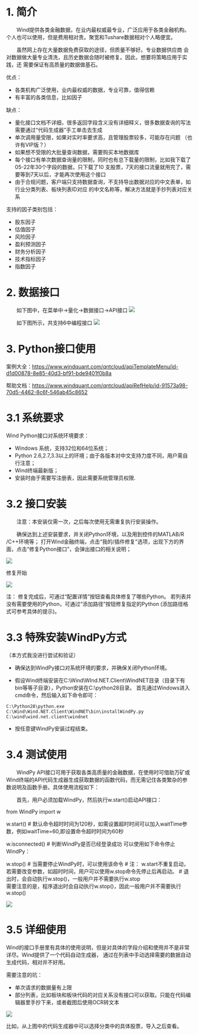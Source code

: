 # 1. 简介
&emsp;&emsp;Wind提供各类金融数据，在业内最权威最专业，广泛应用于各类金融机构。
个人也可以使用，但是费用相对贵。聚宽和Tushare数据相对个人略便宜。

&emsp;&emsp;虽然网上存在大量数据免费获取的途径，但质量不够好。专业数据供应商
会对数据做大量专业清洗，且历史数据会随时被修复。因此，想要将策略应用于实践，还
需要保证有高质量的数据做基石。

优点：
* 各类机构广泛使用，业内最权威的数据，专业可靠，值得信赖
* 有丰富的各类信息，比如因子

缺点：
* 量化接口文档不详细，很多返回字段含义没有详细释义，很多数据查询的写法需要通过“代码生成器”手工单击去生成
* 单次调用量受限，如果对实时率要求高，且管理股票较多，可能存在问题 （也许有VIP版？）
* 如果想不受限的大批量查询数据，需要购买本地数据库
* 每个接口有单次数据查询量的限制，同时也有总下载量的限制，比如我下载了05-22年30个字段的数据，只下载了10
  支股票，7天的接口流量就用完了，需要等到7天以后，才能再次使用这个接口
* 由于合规问题，客户端只支持数据查询，不支持导出数据对应的中文表单，如行业分类列表、板块列表ID对应
的中文名称等，解决方法就是手抄列表对应关系

支持的因子类别包括：
* 股东因子
* 估值因子
* 风险因子
* 盈利预测因子
* 财务分析因子
* 技术指标因子
* 指数因子

# 2. 数据接口
&emsp;&emsp;如下图中，在菜单中->量化->数据接口->API接口
![](.wind使用_images/wind软件量化数据接口.png)

&emsp;&emsp;如下图所示，共支持6中编程接口
![](.wind使用_images/API接口.png)

# 3. Python接口使用
案例大全：https://www.windquant.com/qntcloud/apiTemplateMenu/id-d1d00878-8e85-40d3-bf91-bde9401f0b8a

帮助文档：https://www.windquant.com/qntcloud/apiRefHelp/id-91573a98-70d5-4462-8c6f-546ab45c8652

# 3.1 系统要求
Wind Python接口对系统环境要求：
* Windows 系统，支持32位和64位系统；
* Python 2.6,2.7,3.3以上的环境；由于各版本对中文支持力度不同，用户需自行注意；
* Wind终端最新版；
* 安装时由于需要写注册表，因此需要系统管理员权限.

# 3.2 接口安装
&emsp;&emsp;注意：本安装仅需一次，之后每次使用无需重复执行安装操作。

&emsp;&emsp;确保达到上述安装要求，并关闭Python环境，以及用到控件的MATLAB/R /C++环境等；
打开Wind金融终端，点击“我的/插件修复”选项，出现下方的界面，点击“修复Python接口”，会弹出接口的相关说明；

![](.wind使用_images/修复数据接口.png)

修复开始

![](.wind使用_images/修复开始界面.png)

注： 修复完成后，可通过“配置详情”按钮查看具体修复了哪些Python。
若列表并没有需要使用的Python，可通过“添加路径”按钮修复指定的Python 
(添加路径格式可参考具体的提示)。

# 3.3 特殊安装WindPy方式
（本方式我没进行尝试和验证）  

* 确保达到WindPy接口对系统环境的要求，并确保关闭Python环境。

* 假设Wind终端安装在C:\Wind\WInd.NET.Client\WindNET目录（目录下有bin等等子目录），Python安装在C:\python28目录。
首先通过Windows进入cmd命令，然后输入如下命令即可：

```
C:\Python28\python.exe C:\Wind\Wind.NET.Client\WindNET\bin\installWindPy.py C:\wind\wind.net.client\windnet

```

* 按任意键WindPy安装过程结束。

# 3.4 测试使用

&emsp;&emsp;WindPy API接口可用于获取各类高质量的金融数据，在使用时可借助万矿或Wind终端的API代码生成器生成获取数据的函数代码，而无需记住各类繁杂的参数说明及函数手册。具体使用流程如下：

&emsp;&emsp;首先，用户必须加载WindPy，然后执行w.start()启动API接口：

from WindPy import w

w.start() # 默认命令超时时间为120秒，如需设置超时时间可以加入waitTime参数，例如waitTime=60,即设置命令超时时间为60秒  

w.isconnected() # 判断WindPy是否已经登录成功
可以使用如下命令停止WindPy：

w.stop() # 当需要停止WindPy时，可以使用该命令
          # 注： w.start不重复启动，若需要改变参数，如超时时间，用户可以使用w.stop命令先停止后再启动。
          # 退出时，会自动执行w.stop()，一般用户并不需要执行w.stop  
需要注意的是，程序退出时会自动执行w.stop()，因此一般用户并不需要执行w.stop()

![](.wind使用_images/python终端连接.png)

# 3.5 详细使用

Wind的接口手册里有具体的使用说明，但是对具体的字段介绍和使用并不是非常详尽。Wind提供了一个代码自动生成器，
通过在列表中手动选择需要的数据自动生成代码，相对并不好用。

需要注意的坑：
* 单次请求的数据量有上限
* 部分列表，比如板块和板块代码的对应关系没有接口可以获取。只能在代码编辑器里手抄下来，或者截图后使用OCR转文本

![](.wind使用_images/代码生成器.png)

比如，从上图中的代码生成器中可以选择分类中的具体股票，导入之后查看。
